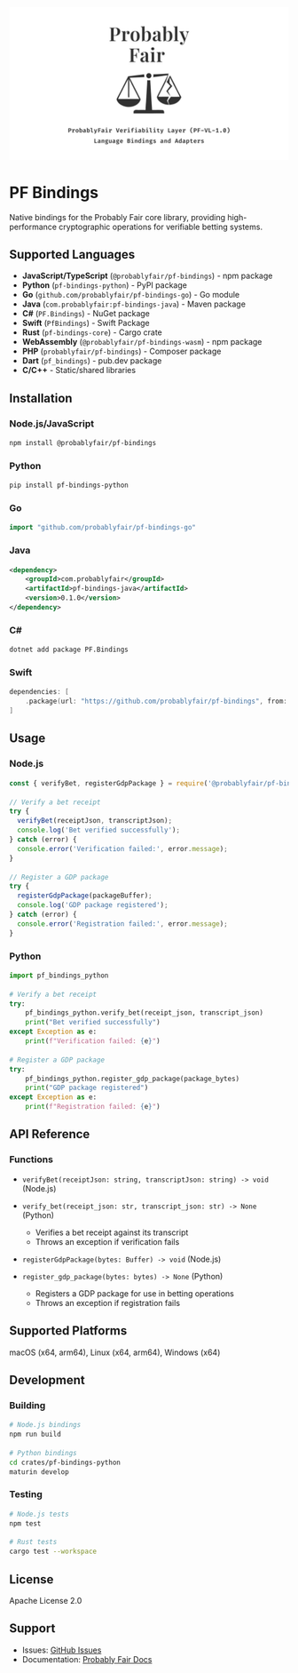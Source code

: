 <p align="center">
  <img src="banner.jpeg" alt="ProbablyFair Verifiability Layer"/>
</p>

# PF Bindings

Native bindings for the Probably Fair core library, providing high-performance cryptographic operations for verifiable betting systems.

## Supported Languages

- **JavaScript/TypeScript** (`@probablyfair/pf-bindings`) - npm package
- **Python** (`pf-bindings-python`) - PyPI package
- **Go** (`github.com/probablyfair/pf-bindings-go`) - Go module
- **Java** (`com.probablyfair:pf-bindings-java`) - Maven package
- **C#** (`PF.Bindings`) - NuGet package
- **Swift** (`PfBindings`) - Swift Package
- **Rust** (`pf-bindings-core`) - Cargo crate
- **WebAssembly** (`@probablyfair/pf-bindings-wasm`) - npm package
- **PHP** (`probablyfair/pf-bindings`) - Composer package
- **Dart** (`pf_bindings`) - pub.dev package
- **C/C++** - Static/shared libraries

## Installation

### Node.js/JavaScript

```bash
npm install @probablyfair/pf-bindings
```

### Python

```bash
pip install pf-bindings-python
```

### Go

```go
import "github.com/probablyfair/pf-bindings-go"
```

### Java

```xml
<dependency>
    <groupId>com.probablyfair</groupId>
    <artifactId>pf-bindings-java</artifactId>
    <version>0.1.0</version>
</dependency>
```

### C#

```bash
dotnet add package PF.Bindings
```

### Swift

```swift
dependencies: [
    .package(url: "https://github.com/probablyfair/pf-bindings", from: "0.1.0")
]
```

## Usage

### Node.js

```javascript
const { verifyBet, registerGdpPackage } = require('@probablyfair/pf-bindings');

// Verify a bet receipt
try {
  verifyBet(receiptJson, transcriptJson);
  console.log('Bet verified successfully');
} catch (error) {
  console.error('Verification failed:', error.message);
}

// Register a GDP package
try {
  registerGdpPackage(packageBuffer);
  console.log('GDP package registered');
} catch (error) {
  console.error('Registration failed:', error.message);
}
```

### Python

```python
import pf_bindings_python

# Verify a bet receipt
try:
    pf_bindings_python.verify_bet(receipt_json, transcript_json)
    print("Bet verified successfully")
except Exception as e:
    print(f"Verification failed: {e}")

# Register a GDP package
try:
    pf_bindings_python.register_gdp_package(package_bytes)
    print("GDP package registered")
except Exception as e:
    print(f"Registration failed: {e}")
```

## API Reference

### Functions

- `verifyBet(receiptJson: string, transcriptJson: string) -> void` (Node.js)
- `verify_bet(receipt_json: str, transcript_json: str) -> None` (Python)
  - Verifies a bet receipt against its transcript
  - Throws an exception if verification fails

- `registerGdpPackage(bytes: Buffer) -> void` (Node.js)
- `register_gdp_package(bytes: bytes) -> None` (Python)
  - Registers a GDP package for use in betting operations
  - Throws an exception if registration fails

## Supported Platforms

macOS (x64, arm64), Linux (x64, arm64), Windows (x64)

## Development

### Building

```bash
# Node.js bindings
npm run build

# Python bindings
cd crates/pf-bindings-python
maturin develop
```

### Testing

```bash
# Node.js tests
npm test

# Rust tests
cargo test --workspace
```

## License

Apache License 2.0

## Support

- Issues: [GitHub Issues](https://github.com/probablyfair/pf-bindings/issues)
- Documentation: [Probably Fair Docs](https://docs.probablyfair.com)
